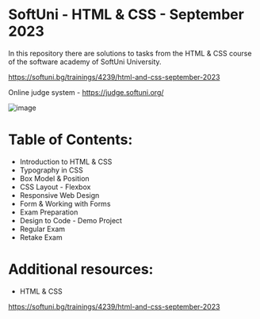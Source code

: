 # SoftUni - HTML & CSS - September 2023

In this repository there are solutions to tasks from the HTML & CSS course of the software academy of SoftUni University.

https://softuni.bg/trainings/4239/html-and-css-september-2023

Online judge system - https://judge.softuni.org/

![image](https://user-images.githubusercontent.com/114032977/191654383-66852f3f-ead9-4ef0-8b51-feb0dea131eb.png)

# Table of Contents:

- Introduction to HTML & CSS
- Typography in CSS
- Box Model & Position
- CSS Layout - Flexbox
- Responsive Web Design
- Form & Working with Forms
- Exam Preparation
- Design to Code - Demo Project
- Regular Exam
- Retake Exam


# Additional resources:
- HTML & CSS

https://softuni.bg/trainings/4239/html-and-css-september-2023
